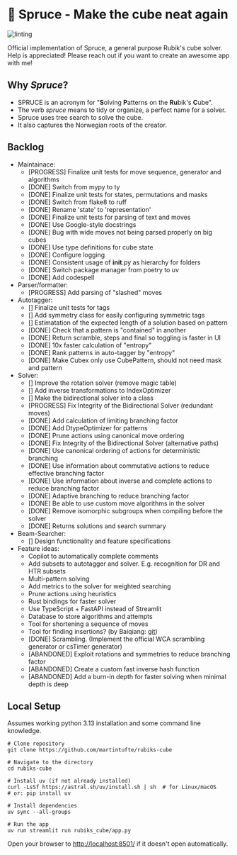 # 🌲 Spruce - Make the cube neat again

![linting](https://github.com/martintufte/rubiks-cube/actions/workflows/pre-commit.yml/badge.svg)

Official implementation of Spruce, a general purpose Rubik's cube solver.
Help is appreciated! Please reach out if you want to create an awesome app with me!

## Why *Spruce*?

* SPRUCE is an acronym for "**S**olving **P**atterns on the **Ru**bik's **C**ube".
* The verb *spruce* means to tidy or organize, a perfect name for a solver.
* Spruce uses tree search to solve the cube.
* It also captures the Norwegian roots of the creator.

## Backlog

* Maintainace:
  * [PROGRESS] Finalize unit tests for move sequence, generator and algorithms
  * [DONE] Switch from mypy to ty
  * [DONE] Finalize unit tests for states, permutations and masks
  * [DONE] Switch from flake8 to ruff
  * [DONE] Rename 'state' to 'representation'
  * [DONE] Finalize unit tests for parsing of text and moves
  * [DONE] Use Google-style docstrings
  * [DONE] Bug with wide moves not being parsed properly on big cubes
  * [DONE] Use type definitions for cube state
  * [DONE] Configure logging
  * [DONE] Consistent usage of __init__.py as hierarchy for folders
  * [DONE] Switch package manager from poetry to uv
  * [DONE] Add codespell
* Parser/formatter:
  * [PROGRESS] Add parsing of "slashed" moves
* Autotagger:
  * [] Finalize unit tests for tags
  * [] Add symmetry class for easily configuring symmetric tags
  * [] Estimatation of the expected length of a solution based on pattern
  * [DONE] Check that a pattern is "contained" in another
  * [DONE] Return scramble, steps and final so toggling is faster in UI
  * [DONE] 10x faster calculation of "entropy"
  * [DONE] Rank patterns in auto-tagger by "entropy"
  * [DONE] Make Cubex only use CubePattern, should not need mask and pattern
* Solver:
  * [] Improve the rotation solver (remove magic table)
  * [] Add inverse transformations to IndexOptimizer
  * [] Make the bidirectional solver into a class
  * [PROGRESS] Fix Integrity of the Bidirectional Solver (redundant moves)
  * [DONE] Add calculation of limiting branching factor
  * [DONE] Add DtypeOptimizer for patterns
  * [DONE] Prune actions using canonical move ordering
  * [DONE] Fix Integrity of the Bidirectional Solver (alternative paths)
  * [DONE] Use canonical ordering of actions for deterministic branching
  * [DONE] Use information about commutative actions to reduce effective branching factor
  * [DONE] Use information about inverse and complete actions to reduce branching factor
  * [DONE] Adaptive branching to reduce branching factor
  * [DONE] Be able to use custom move algorithms in the solver
  * [DONE] Remove isomorphic subgroups when compiling before the solver
  * [DONE] Returns solutions and search summary
* Beam-Searcher:
  * [] Design functionality and feature specifications
* Feature ideas:
  * Copilot to automatically complete comments
  * Add subsets to autotagger and solver. E.g. recognition for DR and HTR subsets
  * Multi-pattern solving
  * Add metrics to the solver for weighted searching
  * Prune actions using heuristics
  * Rust bindings for faster solver
  * Use TypeScript + FastAPI instead of Streamlit
  * Database to store algorithms and attempts
  * Tool for shortening a sequence of moves
  * Tool for finding insertions? (by Baiqiang: [git](https://github.com/Baiqiang/333.fm))
  * [DONE] Scrambling. (Implement the official WCA scrambling generator or csTimer generator)
  * [ABANDONED] Exploit rotations and symmetries to reduce branching factor
  * [ABANDONED] Create a custom fast inverse hash function
  * [ABANDONED] Add a burn-in depth for faster solving when minimal depth is deep

## Local Setup

Assumes working python 3.13 installation and some command line knowledge.

```shell
# Clone repository
git clone https://github.com/martintufte/rubiks-cube

# Navigate to the directory
cd rubiks-cube

# Install uv (if not already installed)
curl -LsSf https://astral.sh/uv/install.sh | sh  # for Linux/macOS
# or: pip install uv

# Install dependencies
uv sync --all-groups

# Run the app
uv run streamlit run rubiks_cube/app.py
```

Open your browser to [http://localhost:8501/](http://localhost:8501/) if it doesn't open automatically.
